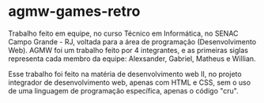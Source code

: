 # agmw-games-retro
Trabalho feito em equipe, no curso Técnico em Informática, no SENAC Campo Grande - RJ, voltada para a área de programação (Desenvolvimento Web). AGMW foi um trabalho feito por 4 integrantes, e as primeiras siglas representa cada membro da equipe: Alexsander, Gabriel, Matheus e Willian.

Esse trabalho foi feito na matéria de desenvolvimento web II, no projeto integrador de desenvolvimento web, apenas com HTML e CSS, sem o uso de uma linguagem de programação específica, apenas o código "cru".
